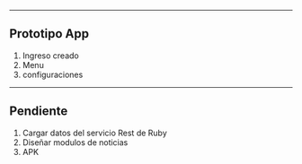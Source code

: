 -------------------------
Prototipo App
-------------------------

1. Ingreso creado
2. Menu
3. configuraciones

-------------------------
Pendiente
-------------------------

1. Cargar datos del servicio Rest de Ruby
2. Diseñar modulos de noticias
3. APK

